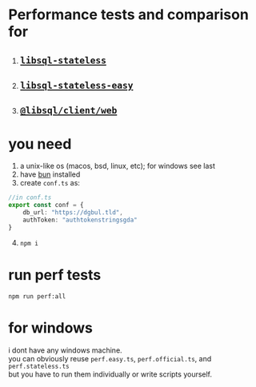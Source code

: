 # Performance tests and comparison for
1. ##  [`libsql-stateless`](https://github.com/DaBigBlob/libsql-stateless)
2. ##  [`libsql-stateless-easy`](https://github.com/DaBigBlob/libsql-stateless-easy)
3. ##  [`@libsql/client/web`](https://github.com/libsql/libsql-client-ts)

# you need
1. a unix-like os (macos, bsd, linux, etc); for windows see last
2. have [bun](https://bun.sh/docs/installation) installed
3. create `conf.ts` as:
```ts
//in conf.ts
export const conf = {
    db_url: "https://dgbul.tld",
    authToken: "authtokenstringsgda"
}
```
4. `npm i`

# run perf tests
`npm run perf:all`

# for windows
i dont have any windows machine.\
you can obviously reuse `perf.easy.ts`, `perf.official.ts`, and `perf.stateless.ts`\
but you have to run them individually or write scripts yourself.
